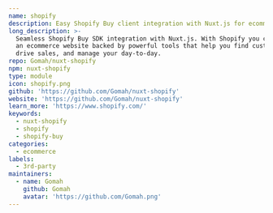 ```yaml
---
name: shopify
description: Easy Shopify Buy client integration with Nuxt.js for ecommerce websites.
long_description: >-
  Seamless Shopify Buy SDK integration with Nuxt.js. With Shopify you can create
  an ecommerce website backed by powerful tools that help you find customers,
  drive sales, and manage your day-to-day.
repo: Gomah/nuxt-shopify
npm: nuxt-shopify
type: module
icon: shopify.png
github: 'https://github.com/Gomah/nuxt-shopify'
website: 'https://github.com/Gomah/nuxt-shopify'
learn_more: 'https://www.shopify.com/'
keywords:
  - nuxt-shopify
  - shopify
  - shopify-buy
categories:
  - ecommerce
labels:
  - 3rd-party
maintainers:
  - name: Gomah
    github: Gomah
    avatar: 'https://github.com/Gomah.png'
---
```

